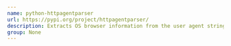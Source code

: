 ```yaml
---
name: python-httpagentparser
url: https://pypi.org/project/httpagentparser/
description: Extracts OS browser information from the user agent string.
group: None
---
```

